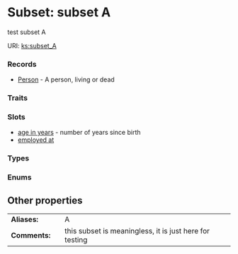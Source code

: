 
# Subset: subset A


test subset A

URI: [ks:subset_A](https://w3id.org/linkml/tests/kitchen_sink/subset_A)


### Records

 * [Person](Person.md) - A person, living or dead

### Traits


### Slots

 * [age in years](age_in_years.md) - number of years since birth
 * [employed at](employed_at.md)

### Types


### Enums


## Other properties

|  |  |  |
| --- | --- | --- |
| **Aliases:** | | A |
| **Comments:** | | this subset is meaningless, it is just here for testing |

